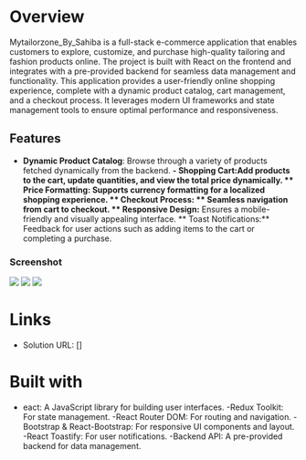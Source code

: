 # Overview

Mytailorzone_By_Sahiba is a full-stack e-commerce application that enables customers to explore, customize, and purchase high-quality tailoring and fashion products online. The project is built with React on the frontend and integrates with a pre-provided backend for seamless data management and functionality.
This application provides a user-friendly online shopping experience, complete with a dynamic product catalog, cart management, and a checkout process. It leverages modern UI frameworks and state management tools to ensure optimal performance and responsiveness.

## Features

- **Dynamic Product Catalog**: Browse through a variety of products fetched dynamically from the backend.
**- Shopping Cart:**Add products to the cart, update quantities, and view the total price dynamically.
** Price Formatting:**  Supports currency formatting for a localized shopping experience.
** Checkout Process: ** Seamless navigation from cart to checkout.
** Responsive Design:**  Ensures a mobile-friendly and visually appealing interface.
** Toast Notifications:**  Feedback for user actions such as adding items to the cart or completing a purchase.

### Screenshot

![](./screenshot1.png)
![](./screenshot2.png)
![](./screenshot3.png)

# Links

- Solution URL: []

# Built with

- eact: A JavaScript library for building user interfaces.
-Redux Toolkit: For state management.
-React Router DOM: For routing and navigation.
-Bootstrap & React-Bootstrap: For responsive UI components and layout.
-React Toastify: For user notifications.
-Backend API: A pre-provided backend for data management.
